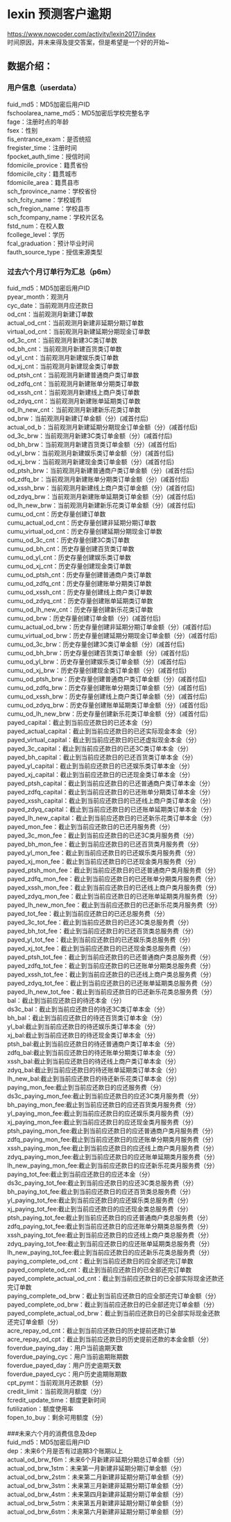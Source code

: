 # lexin 预测客户逾期
https://www.nowcoder.com/activity/lexin2017/index  <br>
时间原因，并未来得及提交答案，但是希望是一个好的开始~  <br>

## 数据介绍：
### 用户信息（userdata）
fuid_md5：MD5加密后用户ID <br>
fschoolarea_name_md5：MD5加密后学校完整名字 <br>
fage：注册时点的年龄 <br>
fsex：性别 <br>
fis_entrance_exam：是否统招 <br>
fregister_time：注册时间 <br>
fpocket_auth_time：授信时间 <br>
fdomicile_provice：籍贯省份 <br>
fdomicile_city：籍贯城市 <br>
fdomicile_area：籍贯县市 <br>
sch_fprovince_name：学校省份 <br>
sch_fcity_name：学校城市 <br>
sch_fregion_name：学校县市 <br>
sch_fcompany_name：学校片区名 <br>
fstd_num：在校人数 <br>
fcollege_level：学历 <br>
fcal_graduation：预计毕业时间 <br>
fauth_source_type：授信来源类型 <br>
		
### 过去六个月订单行为汇总（p6m）		
fuid_md5：MD5加密后用户ID <br>
pyear_month：观测月 <br>
cyc_date：当前观测月应还款日 <br>
od_cnt：当前观测月新建订单数 <br>
actual_od_cnt：当前观测月新建非延期分期订单数 <br>
virtual_od_cnt：当前观测月新建延期分期现金订单数 <br>
od_3c_cnt：当前观测月新建3C类订单数 <br>
od_bh_cnt：当前观测月新建百货类订单数 <br>
od_yl_cnt：当前观测月新建娱乐类订单数 <br>
od_xj_cnt：当前观测月新建现金类订单数 <br>
od_ptsh_cnt：当前观测月新建普通商户类订单数 <br>
od_zdfq_cnt：当前观测月新建账单分期类订单数 <br>
od_xssh_cnt：当前观测月新建线上商户类订单数 <br>
od_zdyq_cnt：当前观测月新建账单延期类订单数 <br>
od_lh_new_cnt：当前观测月新建新乐花类订单数 <br>
od_brw：当前观测月新建订单金额（分）(减首付后) <br>
actual_od_b：当前观测月新建延期分期现金订单金额（分）(减首付后) <br>
od_3c_brw：当前观测月新建3C类订单金额（分）(减首付后) <br>
od_bh_brw：当前观测月新建百货类订单金额（分）(减首付后) <br>
od_yl_brw：当前观测月新建娱乐类订单金额（分）(减首付后) <br>
od_xj_brw：当前观测月新建现金类订单金额（分）(减首付后) <br>
od_ptsh_brw：当前观测月新建普通商户类订单金额（分）(减首付后) <br>
od_zdfq_br：当前观测月新建账单分期类订单金额（分）(减首付后) <br>
od_xssh_brw：当前观测月新建线上商户类订单金额（分）(减首付后) <br>
od_zdyq_brw：当前观测月新建账单延期类订单金额（分）(减首付后) <br>
od_lh_new_brw：当前观测月新建新乐花类订单金额（分）(减首付后) <br>
cumu_od_cnt：历史存量创建订单数 <br>
cumu_actual_od_cnt：历史存量创建非延期分期订单数 <br>
cumu_virtual_od_cnt：历史存量创建延期分期现金订单数 <br>
cumu_od_3c_cnt：历史存量创建3C类订单数 <br>
cumu_od_bh_cnt：历史存量创建百货类订单数 <br>
cumu_od_yl_cnt：历史存量创建娱乐类订单数 <br>
cumu_od_xj_cnt：历史存量创建现金类订单数 <br>
cumu_od_ptsh_cnt：历史存量创建普通商户类订单数 <br>
cumu_od_zdfq_cnt：历史存量创建账单分期类订单数 <br>
cumu_od_xssh_cnt：历史存量创建线上商户类订单数 <br>
cumu_od_zdyq_cnt：历史存量创建账单延期类订单数 <br>
cumu_od_lh_new_cnt：历史存量创建新乐花类订单数 <br>
cumu_od_brw：历史存量创建订单金额（分）(减首付后) <br>
cumu_actual_od_brw：历史存量创建非延期分期订单金额（分）(减首付后) <br>
cumu_virtual_od_brw：历史存量创建延期分期现金订单金额（分）(减首付后) <br>
cumu_od_3c_brw：历史存量创建3C类订单金额（分）(减首付后) <br>
cumu_od_bh_brw：历史存量创建百货类订单金额（分）(减首付后) <br>
cumu_od_yl_brw：历史存量创建娱乐类订单金额（分）(减首付后) <br>
cumu_od_xj_brw：历史存量创建现金类订单金额（分）(减首付后) <br>
cumu_od_ptsh_brw：历史存量创建普通商户类订单金额（分）(减首付后) <br>
cumu_od_zdfq_brw：历史存量创建账单分期类订单金额（分）(减首付后) <br>
cumu_od_xssh_brw：历史存量创建线上商户类订单金额（分）(减首付后) <br>
cumu_od_zdyq_brw：历史存量创建账单延期类订单金额（分）(减首付后) <br>
cumu_od_lh_new_brw：历史存量创建新乐花类订单金额（分）(减首付后) <br>
payed_capital：截止到当前应还款日的已还本金（分） <br>
payed_actual_capital：截止到当前应还款日的已还实际现金本金（分） <br>
payed_virtual_capital：截止到当前应还款日的已还虚拟现金本金（分） <br>
payed_3c_capital：截止到当前应还款日的已还3C类订单本金（分） <br>
payed_bh_capital：截止到当前应还款日的已还百货类订单本金（分） <br>
payed_yl_capital：截止到当前应还款日的已还娱乐类订单本金（分） <br>
payed_xj_capital：截止到当前应还款日的已还现金类订单本金（分） <br>
payed_ptsh_capital：截止到当前应还款日的已还普通商户类订单本金（分） <br>
payed_zdfq_capital：截止到当前应还款日的已还账单分期类订单本金（分） <br>
payed_xssh_capital：截止到当前应还款日的已还线上商户类订单本金（分） <br>
payed_zdyq_capital：截止到当前应还款日的已还账单延期类订单本金（分） <br>
payed_lh_new_capital：截止到当前应还款日的已还新乐花类订单本金（分） <br>
payed_mon_fee：截止到当前应还款日的已还月服务费（分） <br>
payed_3c_mon_fee：截止到当前应还款日的已还3C类月服务费（分） <br>
payed_bh_mon_fee：截止到当前应还款日的已还百货类月服务费（分） <br>
payed_yl_mon_fee：截止到当前应还款日的已还娱乐类月服务费（分） <br>
payed_xj_mon_fee：截止到当前应还款日的已还现金类月服务费（分） <br>
payed_ptsh_mon_fee：截止到当前应还款日的已还普通商户类月服务费（分） <br>
payed_zdfq_mon_fee：截止到当前应还款日的已还账单分期类月服务费（分） <br>
payed_xssh_mon_fee：截止到当前应还款日的已还线上商户类月服务费（分） <br>
payed_zdyq_mon_fee：截止到当前应还款日的已还账单延期类月服务费（分） <br>
payed_lh_new_mon_fee：截止到当前应还款日的已还新乐花类月服务费（分） <br>
payed_tot_fee：截止到当前应还款日的已还总服务费（分） <br>
payed_3c_tot_fee：截止到当前应还款日的已还3C类总服务费（分） <br>
payed_bh_tot_fee：截止到当前应还款日的已还百货类总服务费（分） <br>
payed_yl_tot_fee：截止到当前应还款日的已还娱乐类总服务费（分） <br>
payed_xj_tot_fee：截止到当前应还款日的已还现金类总服务费（分） <br>
payed_ptsh_tot_fee：截止到当前应还款日的已还普通商户类总服务费（分） <br>
payed_zdfq_tot_fee：截止到当前应还款日的已还账单分期类总服务费（分） <br>
payed_xssh_tot_fee：截止到当前应还款日的已还线上商户类总服务费（分） <br>
payed_zdyq_tot_fee：截止到当前应还款日的已还账单延期类总服务费（分） <br>
payed_lh_new_tot_fee：截止到当前应还款日的已还新乐花类总服务费（分） <br>
bal：截止到当前应还款日的待还本金（分） <br>
ds3c_bal：截止到当前应还款日的待还3C类订单本金（分） <br>
bh_bal：截止到当前应还款日的待还百货类订单本金（分） <br>
yl_bal:截止到当前应还款日的待还娱乐类订单本金（分） <br>
xj_bal:截止到当前应还款日的待还现金类订单本金（分） <br>
ptsh_bal:截止到当前应还款日的待还普通商户类订单本金（分） <br>
zdfq_bal:截止到当前应还款日的待还账单分期类订单本金（分） <br>
xssh_bal:截止到当前应还款日的待还线上商户类订单本金（分） <br>
zdyq_bal:截止到当前应还款日的待还账单延期类订单本金（分） <br>
lh_new_bal:截止到当前应还款日的待还新乐花类订单本金（分） <br>
paying_mon_fee:截止到当前应还款日的应还服务费（分） <br>
ds3c_paying_mon_fee:截止到当前应还款日的应还3C类月服务费（分） <br>
bh_paying_mon_fee:截止到当前应还款日的应还百货类月服务费（分） <br>
yl_paying_mon_fee:截止到当前应还款日的应还娱乐类月服务费（分） <br>
xj_paying_mon_fee:截止到当前应还款日的应还现金类月服务费（分） <br>
ptsh_paying_mon_fee:截止到当前应还款日的应还普通商户类月服务费（分） <br>
zdfq_paying_mon_fee:截止到当前应还款日的应还账单分期类月服务费（分） <br>
xssh_paying_mon_fee:截止到当前应还款日的应还线上商户类月服务费（分） <br>
zdyq_paying_mon_fee:截止到当前应还款日的应还账单延期类月服务费（分） <br>
lh_new_paying_mon_fee:截止到当前应还款日的应还新乐花类月服务费（分） <br>
paying_tot_fee:截止到当前应还款日的应还本金（分） <br>
ds3c_paying_tot_fee:截止到当前应还款日的应还3C类总服务费（分） <br>
bh_paying_tot_fee:截止到当前应还款日的应还百货类总服务费（分） <br>
yl_paying_tot_fee:截止到当前应还款日的应还娱乐类总服务费（分） <br>
xj_paying_tot_fee:截止到当前应还款日的应还现金类总服务费（分） <br>
ptsh_paying_tot_fee:截止到当前应还款日的应还普通商户类总服务费（分） <br>
zdfq_paying_tot_fee:截止到当前应还款日的应还账单分期类总服务费（分） <br>
xssh_paying_tot_fee:截止到当前应还款日的应还线上商户类总服务费（分） <br>
zdyq_paying_tot_fee:截止到当前应还款日的应还账单延期类总服务费（分） <br>
lh_new_paying_tot_fee:截止到当前应还款日的应还新乐花类总服务费（分） <br>
paying_complete_od_cnt：截止到当前应还款日的应全部还完订单数 <br>
payed_complete_od_cnt：截止到当前应还款日的已全部还完订单数 <br>
payed_complete_actual_od_cnt：截止到当前应还款日的已全部实际现金还款还完订单数 <br>
paying_complete_od_brw：截止到当前应还款日的应全部还完订单金额（分） <br>
payed_complete_od_brw：截止到当前应还款日的已全部还完订单金额（分） <br>
payed_complete_actual_od_brw：截止到当前应还款日的已全部实际现金还款还完订单金额（分） <br>
acre_repay_od_cnt：截止到当前应还款日的历史提前还款订单 <br>
acre_repay_od_cpt：截止到当前应还款日的历史提前还款的本金金额（分） <br>
foverdue_paying_day：用户当前逾期天数 <br>
foverdue_paying_cyc：用户当前逾期账期数 <br>
foverdue_payed_day：用户历史逾期天数 <br>
foverdue_payed_cyc：用户历史逾期账期数 <br>
cpt_pymt：当前观测月还款额（分） <br>
credit_limit：当前观测月额度（分） <br>
fcredit_update_time：额度更新时间 <br>
futilization：额度使用率 <br>
fopen_to_buy：剩余可用额度（分） <br>
 <br>
###未来六个月的消费信息及dep <br>
fuid_md5：MD5加密后用户ID <br>
dep：未来6个月是否有过逾期3个账期以上 <br>
actual_od_brw_f6m：未来6个月新建非延期分期总订单金额（分） <br>
actual_od_brw_1stm：未来第一月新建非延期分期订单金额（分） <br>
actual_od_brw_2stm：未来第二月新建非延期分期订单金额（分） <br>
actual_od_brw_3stm：未来第三月新建非延期分期订单金额（分） <br>
actual_od_brw_4stm：未来第四月新建非延期分期订单金额（分） <br>
actual_od_brw_5stm：未来第五月新建非延期分期订单金额（分） <br>
actual_od_brw_6stm：未来第六月新建非延期分期订单金额（分） <br>
